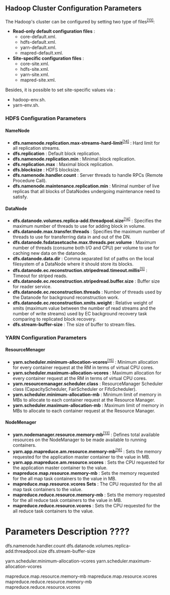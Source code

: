 ## Hadoop Cluster Configuration Parameters
The Hadoop's cluster can be configured by setting two type of files<sup>[[13]](References.md#13)</sup>:
* **Read-only default configuration files** :
  * core-default.xml.
  * hdfs-default.xml. 
  * yarn-default.xml.
  * mapred-default.xml.
* **Site-specific configuration files** :
  * core-site.xml.
  * hdfs-site.xml.
  * yarn-site.xml.
  * mapred-site.xml.

Besides, it is possible to set site-specific values via : 
  * hadoop-env.sh.
  * yarn-env.sh.

### HDFS Configuration Parameters
#### NameNode
* **dfs.namenode.replication.max-streams-hard-limit**<sup>[[14]](References.md#14)</sup> : Hard limit for all replication streams.
* **dfs.replication** : Default block replication.
* **dfs.namenode.replication.min** : Minimal block replication.
* **dfs.replication.max** : Maximal block replication.
* **dfs.blocksize** : HDFS blocksize.
* **dfs.namenode.handler.count** : Server threads to handle RPCs (Remote Procedure Call).
* **dfs.namenode.maintenance.replication.min** : Minimal number of live replicas that all blocks of DataNodes undergoing maintenance need to satisfy.

#### DataNode
* **dfs.datanode.volumes.replica-add.threadpool.size**<sup>[[14]](References.md#14)</sup> : Specifies the maximum number of threads to use for adding block in volume.
* **dfs.datanode.max.transfer.threads** : Specifies the maximum number of threads to use for transferring data in and out of the DN.
* **dfs.datanode.fsdatasetcache.max.threads.per.volume** : Maximum number of threads (consume  both I/O and CPU) per volume to use for caching new data on the datanode.
* **dfs.datanode.data.dir** : Comma separated list of paths on the local filesystem of a DataNode where it should store its blocks.
* **dfs.datanode.ec.reconstruction.stripedread.timeout.millis**<sup>[[5]](References.md#5)</sup> : Timeout for striped reads.
* **dfs.datanode.ec.reconstruction.stripedread.buffer.size** : Buffer size for reader service.
* **dfs.datanode.ec.reconstruction.threads** : Number of threads used by the Datanode for background reconstruction work.
* **dfs.datanode.ec.reconstruction.xmits.weight** : Relative weight of xmits (maximum value between the number of read streams and the number of write streams) used by EC background recovery task comparing to replicated block recovery.
* **dfs.stream-buffer-size** : The size of buffer to stream files.

### YARN Configuration Parameters
#### ResourceMenager
* **yarn.scheduler.minimum-allocation-vcores**<sup>[[15]](References.md#15)</sup> : Minimum allocation for every container request at the RM in terms of virtual CPU cores. 
* **yarn.scheduler.maximum-allocation-vcores** : Maximum allocation for every container request at the RM in terms of virtual CPU cores.
* **yarn.resourcemanager.scheduler.class** : ResourceManager Scheduler class (CapacityScheduler, FairScheduler or FifoScheduler).
* **yarn.scheduler.minimum-allocation-mb** : Minimum limit of memory in MBs to allocate to each container request at the Resource Manager.
* **yarn.scheduler.maximum-allocation-mb** : Maximum limit of memory in MBs to allocate to each container request at the Resource Manager.

#### NodeMenager
* **yarn.nodemanager.resource.memory-mb**<sup>[[13]](References.md#13)</sup> : Defines total available resources on the NodeManager to be made available to running containers.
* **yarn.app.mapreduce.am.resource.memory-mb**<sup>[[16]](References.md#16)</sup> :	Sets the memory requested for the application master container to the value in MB.
* **yarn.app.mapreduce.am.resource.vcores** :	Sets the CPU requested for the application master container to the value.
* **mapreduce.map.resource.memory-mb** : Sets the memory requested for the all map task containers to the value in MB.
* **mapreduce.map.resource.vcores	Sets** : The CPU requested for the all map task containers to the value.
* **mapreduce.reduce.resource.memory-mb** :	Sets the memory requested for the all reduce task containers to the value in MB.
* **mapreduce.reduce.resource.vcores** : Sets the CPU requested for the all reduce task containers to the value.


# Parameters Description ????

dfs.namenode.handler.count
dfs.datanode.volumes.replica-add.threadpool.size
dfs.stream-buffer-size

yarn.scheduler.minimum-allocation-vcores
yarn.scheduler.maximum-allocation-vcores

mapreduce.map.resource.memory-mb
mapreduce.map.resource.vcores
mapreduce.reduce.resource.memory-mb
mapreduce.reduce.resource.vcores